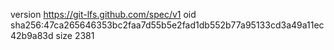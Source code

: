 version https://git-lfs.github.com/spec/v1
oid sha256:47ca265646353bc2faa7d55b5e2fad1db552b77a95133cd3a49a11ec42b9a83d
size 2381
